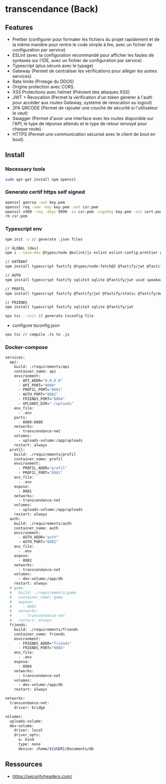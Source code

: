# transcendance (Back)
## Features
- Prettier (configurer pour formater les fichiers du projet rapidement et de la même manière pour rentre le code simple à lire, avec un fichier de configuration par service)
- ESLint (avec la configuration recommandé pour afficher les fautes de syntaxes sur l'IDE, avec un fichier de configuration par service)
- Typescript (plus sécure avec le typage)
- Gateway (Permet de centraliser les vérifications pour alléger les autres services)
- Rate limite (Protege du DDOS)
- Origine protection avec CORS.
- XSS Protections avec helmet (Prévient des attaques XSS)
- JWT + Revocation (Permet la vérification d'un token générer à l'auth pour accéder aux routes Gateway, systeme de revocation au logout)
- 2FA QRCODE (Permet de rajouter une couche de sécurité si l'utilisateur le veut)
- Swagger (Permet d'avoir une interface avec les routes disponible sur l'API, le type de réponse attendu et le type de retour renvoyé pour chaque route).
- HTTPS (Permet une communication sécurisé avec le client de bout en bout).
## Install
### Necessary tools
```bash
sudo apt-get install npm openssl
```
### Generate certif https self signed
```bash
openssl genrsa -out key.pem
openssl req -new -key key.pem -out csr.pem
openssl x509 -req -days 9999 -in csr.pem -signkey key.pem -out cert.pem
rm csr.pem
```
### Typescript env
```bash
npm init -y // generate .json files

// GLOBAL (dev)
npm i --save-dev @types/node @eslint/js eslint eslint-config-prettier globals prettier typescript-eslint eslint-plugin-prettier

// GATEWAY
npm install typescript fastify @types/node-fetch@2 @fastify/jwt @fastify/static @fastify/multipart @fastify/rate-limit @fastify/swagger-ui @fastify/swagger @fastify/helmet @fastify/cors

// AUTH
npm install typescript fastify sqlite3 sqlite @fastify/jwt uuid speakeasy @types/speakeasy qrcode @types/qrcode

// PROFIL
npm install typescript fastify @fastify/jwt @fastify/static @fastify/multipart

// FRIENDS
npm install typescript fastify sqlite3 sqlite @fastify/jwt 

npx tsc --init // generate tsconfig file
```
- configure tsconfig.json
```bash
npx tsc // compile .ts to .js
```
### Docker-compose
```bash
services:
  api:
    build: ./requirements/api
    container_name: api
    environment:
      - API_ADDR="0.0.0.0"
      - API_PORT="8080"
      - PROFIL_PORT="8081"
      - AUTH_PORT="8082"
      - FRIENDS_PORT="8084"
      - UPLOADS_DIR="./uploads"
    env_file:
      - .env
    ports:
      - 8080:8080
    networks:
      - transcendance-net
    volumes:
      - uploads-volume:/app/uploads
    restart: always
  profil:
    build: ./requirements/profil
    container_name: profil
    environment:
      - PROFIL_ADDR="profil"
      - PROFIL_PORT="8081"
    env_file:
      - .env
    expose:
      - 8081
    networks:
      - transcendance-net
    volumes:
      - uploads-volume:/app/uploads
    restart: always
  auth:
    build: ./requirements/auth
    container_name: auth
    environment:
      - AUTH_ADDR="auth"
      - AUTH_PORT="8082"
    env_file:
      - .env
    expose:
      - 8082
    networks:
      - transcendance-net
    volumes:
      - dev-volume:/app/db
    restart: always
  # game:
  #   build: ./requirements/game
  #   container_name: game
  #   expose:
  #     - 8083
  #   networks:
  #     - transcendance-net
  #   restart: always
  friends:
    build: ./requirements/friends
    container_name: friends
    environment:
      - FRIENDS_ADDR="friends"
      - FRIENDS_PORT="8084"
    env_file:
      - .env
    expose:
      - 8084
    networks:
      - transcendance-net
    volumes:
      - dev-volume:/app/db
    restart: always

networks:
  transcendance-net:
    driver: bridge

volumes:
  uploads-volume: 
  dev-volume:
    driver: local
    driver_opts:
      o: bind
      type: none
      device: /home/${USER}/Documents/db
```
## Ressources
  - https://securityheaders.com/